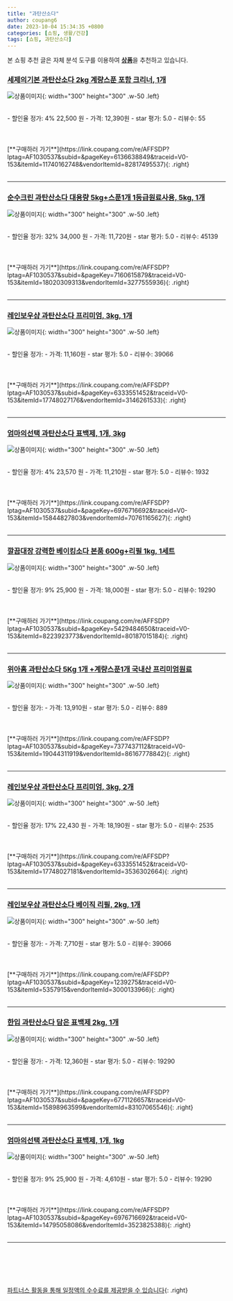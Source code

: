 ```yaml
---
title: "과탄산소다"
author: coupang6
date: 2023-10-04 15:34:35 +0800
categories: [쇼핑, 생활/건강]
tags: [쇼핑, 과탄산소다]
---
```


본 쇼핑 추천 글은 자체 분석 도구를 이용하여 [**상품**](https://link.coupang.com/a/bao1ui)을 추천하고 있습니다.

### [세제의기본 과탄산소다 2kg 계량스푼 포함 크리너, 1개](https://link.coupang.com/re/AFFSDP?lptag=AF1030537&subid=&pageKey=6136638849&traceid=V0-153&itemId=11740162748&vendorItemId=82817495537)

![상품이미지](https://thumbnail7.coupangcdn.com/thumbnails/remote/230x230ex/image/vendor_inventory/8623/c81b1b6f6aad87f9b17e1213f5c3a4cb3226789deded166a12de3d6221f8.jpg){: width="300" height="300" .w-50 .left}


<br>
- 할인율 정가: 4%  22,500   원
- 가격: 12,390원
- star 평가: 5.0
- 리뷰수: 55
<br>
<br>
<br>
<br>
[**구매하러 가기**](https://link.coupang.com/re/AFFSDP?lptag=AF1030537&subid=&pageKey=6136638849&traceid=V0-153&itemId=11740162748&vendorItemId=82817495537){: .right}
<br>
<br>

---

### [순수크린 과탄산소다 대용량 5kg+스푼1개 1등급원료사용, 5kg, 1개](https://link.coupang.com/re/AFFSDP?lptag=AF1030537&subid=&pageKey=7160615879&traceid=V0-153&itemId=18020309313&vendorItemId=3277555936)

![상품이미지](https://thumbnail8.coupangcdn.com/thumbnails/remote/230x230ex/image/vendor_inventory/7cc0/efdf425d97b9b6c606c14bead4ceef42d5de1e36434d73ba7bea76649319.jpg){: width="300" height="300" .w-50 .left}


<br>
- 할인율 정가: 32%  34,000   원
- 가격: 11,720원
- star 평가: 5.0
- 리뷰수: 45139
<br>
<br>
<br>
<br>
[**구매하러 가기**](https://link.coupang.com/re/AFFSDP?lptag=AF1030537&subid=&pageKey=7160615879&traceid=V0-153&itemId=18020309313&vendorItemId=3277555936){: .right}
<br>
<br>

---

### [레인보우샵 과탄산소다 프리미엄, 3kg, 1개](https://link.coupang.com/re/AFFSDP?lptag=AF1030537&subid=&pageKey=6333551452&traceid=V0-153&itemId=17748027176&vendorItemId=3146261533)

![상품이미지](https://thumbnail6.coupangcdn.com/thumbnails/remote/230x230ex/image/retail/images/643908847349144-e66c74d2-8f2c-4e55-97bf-1853ed138cfa.jpg){: width="300" height="300" .w-50 .left}


<br>
- 할인율 정가: 
- 가격: 11,160원
- star 평가: 5.0
- 리뷰수: 39066
<br>
<br>
<br>
<br>
[**구매하러 가기**](https://link.coupang.com/re/AFFSDP?lptag=AF1030537&subid=&pageKey=6333551452&traceid=V0-153&itemId=17748027176&vendorItemId=3146261533){: .right}
<br>
<br>

---

### [엄마의선택 과탄산소다 표백제, 1개, 3kg](https://link.coupang.com/re/AFFSDP?lptag=AF1030537&subid=&pageKey=6976716692&traceid=V0-153&itemId=15844827803&vendorItemId=70761165627)

![상품이미지](https://thumbnail9.coupangcdn.com/thumbnails/remote/230x230ex/image/retail/images/1156079377936174-6b25538d-efbd-4d5e-8bae-640f52406f03.jpg){: width="300" height="300" .w-50 .left}


<br>
- 할인율 정가: 4%  23,570   원
- 가격: 11,210원
- star 평가: 5.0
- 리뷰수: 1932
<br>
<br>
<br>
<br>
[**구매하러 가기**](https://link.coupang.com/re/AFFSDP?lptag=AF1030537&subid=&pageKey=6976716692&traceid=V0-153&itemId=15844827803&vendorItemId=70761165627){: .right}
<br>
<br>

---

### [깔끔대장 강력한 베이킹소다 본품 600g+리필 1kg, 1세트](https://link.coupang.com/re/AFFSDP?lptag=AF1030537&subid=&pageKey=5429484650&traceid=V0-153&itemId=8223923773&vendorItemId=80187015184)

![상품이미지](https://thumbnail7.coupangcdn.com/thumbnails/remote/230x230ex/image/retail/images/283550251513804-37b041f0-33ac-4f98-a101-7744d7ca7bd9.jpg){: width="300" height="300" .w-50 .left}


<br>
- 할인율 정가: 9%  25,900   원
- 가격: 18,000원
- star 평가: 5.0
- 리뷰수: 19290
<br>
<br>
<br>
<br>
[**구매하러 가기**](https://link.coupang.com/re/AFFSDP?lptag=AF1030537&subid=&pageKey=5429484650&traceid=V0-153&itemId=8223923773&vendorItemId=80187015184){: .right}
<br>
<br>

---

### [위아홈 과탄산소다 5Kg 1개 +계량스푼1개 국내산 프리미엄원료](https://link.coupang.com/re/AFFSDP?lptag=AF1030537&subid=&pageKey=7377437112&traceid=V0-153&itemId=19044311919&vendorItemId=86167778842)

![상품이미지](https://thumbnail6.coupangcdn.com/thumbnails/remote/230x230ex/image/vendor_inventory/e24b/ef3d7367b1f59c50e1243b30c6ab5650960a30b03a74d1cc8a3c9f118f71.jpg){: width="300" height="300" .w-50 .left}


<br>
- 할인율 정가: 
- 가격: 13,910원
- star 평가: 5.0
- 리뷰수: 889
<br>
<br>
<br>
<br>
[**구매하러 가기**](https://link.coupang.com/re/AFFSDP?lptag=AF1030537&subid=&pageKey=7377437112&traceid=V0-153&itemId=19044311919&vendorItemId=86167778842){: .right}
<br>
<br>

---

### [레인보우샵 과탄산소다 프리미엄, 3kg, 2개](https://link.coupang.com/re/AFFSDP?lptag=AF1030537&subid=&pageKey=6333551452&traceid=V0-153&itemId=17748027181&vendorItemId=3536302664)

![상품이미지](https://thumbnail8.coupangcdn.com/thumbnails/remote/230x230ex/image/retail/images/1777256284839278-0de6491d-0def-4a8c-a7af-5e4432d639c3.jpg){: width="300" height="300" .w-50 .left}


<br>
- 할인율 정가: 17%  22,430   원
- 가격: 18,190원
- star 평가: 5.0
- 리뷰수: 2535
<br>
<br>
<br>
<br>
[**구매하러 가기**](https://link.coupang.com/re/AFFSDP?lptag=AF1030537&subid=&pageKey=6333551452&traceid=V0-153&itemId=17748027181&vendorItemId=3536302664){: .right}
<br>
<br>

---

### [레인보우샵 과탄산소다 베이직 리필, 2kg, 1개](https://link.coupang.com/re/AFFSDP?lptag=AF1030537&subid=&pageKey=1239275&traceid=V0-153&itemId=5357915&vendorItemId=3000133966)

![상품이미지](https://thumbnail7.coupangcdn.com/thumbnails/remote/230x230ex/image/retail/images/1140363073442012-50982c31-7127-4bd9-a1d0-40ffa2d652b5.jpg){: width="300" height="300" .w-50 .left}


<br>
- 할인율 정가: 
- 가격: 7,710원
- star 평가: 5.0
- 리뷰수: 39066
<br>
<br>
<br>
<br>
[**구매하러 가기**](https://link.coupang.com/re/AFFSDP?lptag=AF1030537&subid=&pageKey=1239275&traceid=V0-153&itemId=5357915&vendorItemId=3000133966){: .right}
<br>
<br>

---

### [한입 과탄산소다 담은 표백제 2kg, 1개](https://link.coupang.com/re/AFFSDP?lptag=AF1030537&subid=&pageKey=6771126657&traceid=V0-153&itemId=15898963599&vendorItemId=83107065546)

![상품이미지](https://thumbnail6.coupangcdn.com/thumbnails/remote/230x230ex/image/vendor_inventory/3855/21799a07a04eae0243fe7b754bd91fb6564ccd9f3bb94afdf3a4182ad2f3.jpg){: width="300" height="300" .w-50 .left}


<br>
- 할인율 정가: 
- 가격: 12,360원
- star 평가: 5.0
- 리뷰수: 19290
<br>
<br>
<br>
<br>
[**구매하러 가기**](https://link.coupang.com/re/AFFSDP?lptag=AF1030537&subid=&pageKey=6771126657&traceid=V0-153&itemId=15898963599&vendorItemId=83107065546){: .right}
<br>
<br>

---

### [엄마의선택 과탄산소다 표백제, 1개, 1kg](https://link.coupang.com/re/AFFSDP?lptag=AF1030537&subid=&pageKey=6976716692&traceid=V0-153&itemId=14795058086&vendorItemId=3523825388)

![상품이미지](https://thumbnail6.coupangcdn.com/thumbnails/remote/230x230ex/image/retail/images/5659691429811-406921d0-919c-4e95-a5dd-2c6b3d64c94c.jpg){: width="300" height="300" .w-50 .left}


<br>
- 할인율 정가: 9%  25,900   원
- 가격: 4,610원
- star 평가: 5.0
- 리뷰수: 19290
<br>
<br>
<br>
<br>
[**구매하러 가기**](https://link.coupang.com/re/AFFSDP?lptag=AF1030537&subid=&pageKey=6976716692&traceid=V0-153&itemId=14795058086&vendorItemId=3523825388){: .right}
<br>
<br>

---
<br><br><br><br><br> [파트너스 활동을 통해 일정액의 수수료를 제공받을 수 있습니다](https://link.coupang.com/a/bao1ui){: .right}